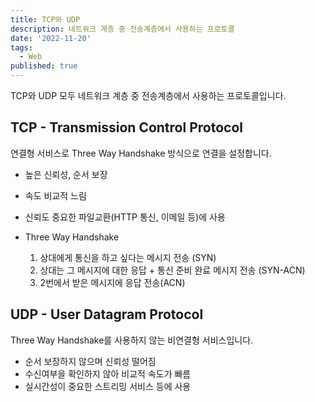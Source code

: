 ```yaml
---
title: TCP와 UDP
description: 네트워크 계층 중 전송계층에서 사용하는 프로토콜
date: '2022-11-20'
tags:
  - Web
published: true
---
```



TCP와 UDP 모두 네트워크 계층 중 전송계층에서 사용하는 프로토콜입니다.

## TCP - Transmission Control Protocol

연결형 서비스로 Three Way Handshake 방식으로 연결을 설정합니다.

- 높은 신뢰성, 순서 보장
- 속도 비교적 느림
- 신뢰도 중요한 파일교환(HTTP 통신, 이메일 등)에 사용

- Three Way Handshake
  1. 상대에게 통신을 하고 싶다는 메시지 전송 (SYN)
  2. 상대는 그 메시지에 대한 응답 + 통신 준비 완료 메시지 전송 (SYN-ACN)
  3. 2번에서 받은 메시지에 응답 전송(ACN)

## UDP - User Datagram Protocol

Three Way Handshake를 사용하지 않는 비연결형 서비스입니다.

- 순서 보장하지 않으며 신뢰성 떨어짐
- 수신여부을 확인하지 않아 비교적 속도가 빠름
- 실시간성이 중요한 스트리밍 서비스 등에 사용

